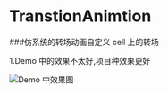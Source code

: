 # TranstionAnimtion
###仿系统的转场动画自定义 cell 上的转场

1.Demo 中的效果不太好,项目种效果更好

![Demo 中效果图](http://upload-images.jianshu.io/upload_images/1242073-a412b4f6a4a5ea67.gif?imageMogr2/auto-orient/strip)
